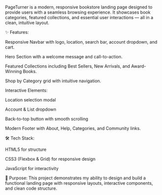 PageTurner is a modern, responsive bookstore landing page designed to provide users with a seamless browsing experience. It showcases book categories, featured collections, and essential user interactions — all in a clean, intuitive layout.

✨ Features:

Responsive Navbar with logo, location, search bar, account dropdown, and cart.

Hero Section with a welcome message and call-to-action.

Featured Collections including Best Sellers, New Arrivals, and Award-Winning Books.

Shop by Category grid with intuitive navigation.

Interactive Elements:

Location selection modal

Account & List dropdown

Back-to-top button with smooth scrolling

Modern Footer with About, Help, Categories, and Community links.

🛠 Tech Stack:

HTML5 for structure

CSS3 (Flexbox & Grid) for responsive design

JavaScript for interactivity

🎯 Purpose:
This project demonstrates my ability to design and build a functional landing page with responsive layouts, interactive components, and clean code structure.
